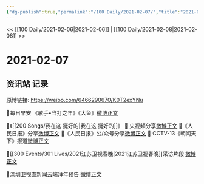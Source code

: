 ```yaml
---
{"dg-publish":true,"permalink":"/100 Daily/2021-02-07/","title":"2021-02-07","created":"2023-04-08T22:17:53.729+08:00","updated":"2023-04-08T22:22:03.551+08:00"}
---
```



<< [[100 Daily/2021-02-06\|2021-02-06]] | [[100 Daily/2021-02-08\|2021-02-08]] >>

# 2021-02-07

## 资讯站 记录

原博链接: https://weibo.com/6466290670/K0T2exYNu

🌟每日早安
《歌手•当打之年》《大鱼》[微博正文](https://m.weibo.cn/6466290670/4601879185329404)

🌟《[[200 Songs/我在这 挺好的\|我在这 挺好的]]》
🌿 央视频分享[微博正文](https://m.weibo.cn/6466290670/4601906201369912)
🌿《人民日报》分享[微博正文](https://m.weibo.cn/6466290670/4602059917623959)
🌿《人民日报》公/众号分享[微博正文](https://m.weibo.cn/6466290670/4602064086766548)
🌿 CCTV-13《朝闻天下》报道[微博正文](https://m.weibo.cn/6466290670/4601948307720628)

🌟[[300 Events/301 Lives/2021江苏卫视春晚\|2021江苏卫视春晚]]采访片段 [微博正文](https://m.weibo.cn/6466290670/4601918863451735)

🌟深圳卫视直新闻云端拜年预告 [微博正文](https://m.weibo.cn/6466290670/4602049155825895)
